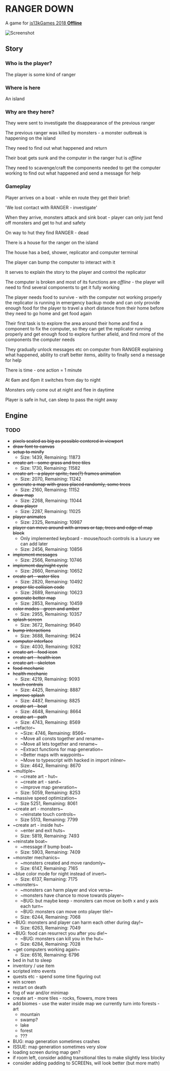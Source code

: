# RANGER DOWN

A game for [js13kGames 2018 **Offline**](http://2018.js13kgames.com/)

![Screenshot](screenshot.png)

## Story

### Who is the player?

The player is some kind of ranger

### Where is here

An island

### Why are they here?

They were sent to investigate the disappearance of the previous ranger

The previous ranger was killed by monsters - a monster outbreak is happening on
the island

They need to find out what happened and return

Their boat gets sunk and the computer in the ranger hut is *offline*

They need to scavenge/craft the components needed to get the computer working
to find out what happened and send a message for help

### Gameplay

Player arrives on a boat - while en route they get their brief:

'We lost contact with RANGER - investigate'

When they arrive, monsters attack and sink boat - player can only just fend off
monsters and get to hut and safety

On way to hut they find RANGER - dead

There is a house for the ranger on the island

The house has a bed, shower, replicator and computer terminal

The player can bump the computer to interact with it

It serves to explain the story to the player and control the replicator

The computer is broken and most of its functions are *offline* - the player will
need to find several components to get it fully working

The player needs food to survive - with the computer not working properly the
replicator is running in emergency backup mode and can only provide enough
food for the player to travel a short distance from their home before they need
to go home and get food again

Their first task is to explore the area around their home and find a component
to fix the computer, so they can get the replicator running properly and
get enough food to explore further afield, and find more of the components the
computer needs

They gradually unlock messages etc on computer from RANGER explaining what
happened, ability to craft better items, ability to finally send a message for
help

There is time - one action = 1 minute

At 6am and 6pm it switches from day to night

Monsters only come out at night and flee in daytime

Player is safe in hut, can sleep to pass the night away

## Engine

### TODO
- ~~pixels scaled as big as possible centered in viewport~~
- ~~draw font to canvas~~
- ~~setup to minify~~
  - Size: 1439, Remaining: 11873
- ~~create art - some grass and tree tiles~~
  - Size: 1730, Remaining: 11582
- ~~create art - a player sprite, two(?) frames animation~~
  - Size: 2070, Remaining: 11242
- ~~generate a map with grass placed randomly, some trees~~
  - Size: 2160, Remaining: 11152
- ~~draw map~~
  - Size: 2268, Remaining: 11044
- ~~draw player~~
  - Size: 2287, Remaining: 11025
- ~~player animates~~
  - Size: 2325, Remaining: 10987
- ~~player can move around with arrows or tap, trees and edge of map block~~
  - Only implemented keyboard - mouse/touch controls is a luxury we can add
    later
  - Size: 2456, Remaining: 10856
- ~~implement messages~~
  - Size: 2566, Remaining: 10746
- ~~implement day/night cycle~~
  - Size: 2660, Remaining: 10652
- ~~create art - water tiles~~
  - Size: 2820, Remaining: 10492
- ~~proper tile collision code~~
  - Size: 2689, Remaining: 10623
- ~~generate better map~~
  - Size: 2853, Remaining: 10459
- ~~color modes - green and amber~~
  - Size: 2955, Remaining: 10357
- ~~splash screen~~
  - Size: 3672, Remaining: 9640
- ~~bump interactions~~
  - Size: 3688, Remaining: 9624
- ~~computer interface~~
  - Size: 4030, Remaining: 9282
- ~~create art - food icon~~
- ~~create art - health icon~~
- ~~create art - skeleton~~
- ~~food mechanic~~
- ~~health mechanic~~
  - Size: 4219, Remaining: 9093
- ~~touch controls~~
  - Size: 4425, Remaining: 8887
- ~~improve splash~~
  - Size: 4487, Remaining: 8825
- ~~create art - boat~~
  - Size: 4648, Remaining: 8664
- ~~create art - path~~
  - Size: 4743, Remaining: 8569
- ~refactor~
  - ~Size: 4746, Remaining: 8566~
  - ~Move all consts together and rename~
  - ~Move all lets together and rename~
  - ~Extract functions for map generation~
  - ~Better maps with waypoints~
  - ~Move to typescript with hacked in import inliner~
  - Size: 4642, Remaining: 8670
- ~multiple~
  - ~create art - hut~
  - ~create art - sand~
  - ~improve map generation~
  - Size: 5059, Remaining: 8253
- ~massive speed optimization~
  - Size 5251, Remaining: 8061
- ~create art - monsters~
  - ~reinstate touch controls~
  - Size 5513, Remaining: 7799
- ~create art - inside hut~
  - ~enter and exit huts~
  - Size: 5819, Remaining: 7493
- ~reinstate boat~
  - ~message if bump boat~
  - Size: 5903, Remaining: 7409
- ~monster mechanics~
  - ~monsters created and move randomly~
  - Size: 6147, Remaining: 7165
- ~blue color mode for night instead of invert~
  - Size: 6137, Remaining: 7175
- ~monsters~
  - ~monsters can harm player and vice versa~
  - ~monsters have chance to move towards player~
  - ~BUG: but maybe keep - monsters can move on both x and y axis each turn~
  - ~BUG: monsters can move onto player tile!~
  - Size: 6244, Remaining: 7068
- ~BUG: monsters and player can harm each other during day!~
  - Size: 6263, Remaining: 7049
- ~BUG: food can resurrect you after you die!~
  - ~BUG: monsters can kill you in the hut~
  - Size: 6284, Remaining: 7028
- ~get computers working again~
  - Size: 6516, Remaining: 6796
- bed in hut to sleep
- inventory / use item
- scripted intro events
- quests etc - spend some time figuring out
- win screen
- restart on death
- fog of war and/or minimap
- create art - more tiles - rocks, flowers, more trees
- add biomes - use the water inside map we currently turn into forests - art
  - mountain
  - swamp?
  - lake
  - forest
  - ???
- BUG: map generation sometimes crashes
- ISSUE: map generation sometimes very slow
- loading screen during map gen?
- if room left, consider adding transitional tiles to make slightly less blocky
- consider adding padding to SCREENs, will look better (but more math)